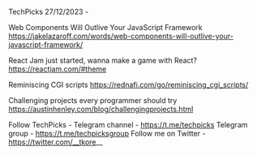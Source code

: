 TechPicks 27/12/2023 -

Web Components Will Outlive Your JavaScript Framework
https://jakelazaroff.com/words/web-components-will-outlive-your-javascript-framework/

React Jam just started, wanna make a game with React?
https://reactjam.com/#theme

Reminiscing CGI scripts
https://rednafi.com/go/reminiscing_cgi_scripts/

Challenging projects every programmer should try
https://austinhenley.com/blog/challengingprojects.html

Follow TechPicks -
Telegram channel - https://t.me/techpicks
Telegram group - https://t.me/techpicksgroup
Follow me on Twitter - https://twitter.com/__tkore__